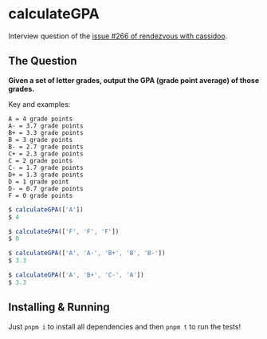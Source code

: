# calculateGPA

Interview question of the [issue #266 of rendezvous with cassidoo](https://buttondown.email/cassidoo/archive/dont-you-ever-ever-give-up-on-you-sheryl-lee-ralph/).

## The Question

**Given a set of letter grades, output the GPA (grade point average) of those grades.**

Key and examples:

```
A = 4 grade points
A- = 3.7 grade points
B+ = 3.3 grade points
B = 3 grade points
B- = 2.7 grade points
C+ = 2.3 grade points
C = 2 grade points
C- = 1.7 grade points
D+ = 1.3 grade points
D = 1 grade point
D- = 0.7 grade points
F = 0 grade points
```

```js
$ calculateGPA(['A'])
$ 4

$ calculateGPA(['F', 'F', 'F'])
$ 0

$ calculateGPA(['A', 'A-', 'B+', 'B', 'B-'])
$ 3.3

$ calculateGPA(['A', 'B+', 'C-', 'A'])
$ 3.3
```

## Installing & Running

Just `pnpm i` to install all dependencies and then `pnpm t` to run the tests!
